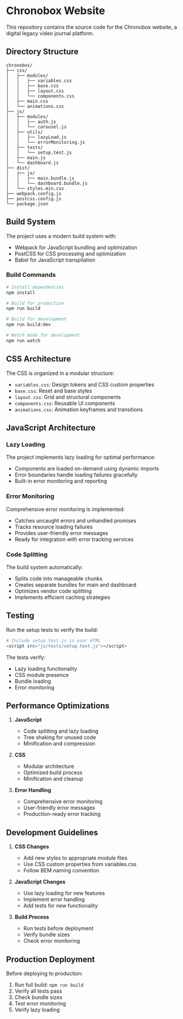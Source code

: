 # Chronobox Website

This repository contains the source code for the Chronobox website, a digital legacy video journal platform.

## Directory Structure

```
chronobox/
├── css/
│   ├── modules/
│   │   ├── variables.css
│   │   ├── base.css
│   │   ├── layout.css
│   │   └── components.css
│   ├── main.css
│   └── animations.css
├── js/
│   ├── modules/
│   │   ├── auth.js
│   │   └── carousel.js
│   ├── utils/
│   │   ├── lazyLoad.js
│   │   └── errorMonitoring.js
│   ├── tests/
│   │   └── setup.test.js
│   ├── main.js
│   └── dashboard.js
├── dist/
│   ├── js/
│   │   ├── main.bundle.js
│   │   └── dashboard.bundle.js
│   └── styles.min.css
├── webpack.config.js
├── postcss.config.js
└── package.json
```

## Build System

The project uses a modern build system with:
- Webpack for JavaScript bundling and optimization
- PostCSS for CSS processing and optimization
- Babel for JavaScript transpilation

### Build Commands

```bash
# Install dependencies
npm install

# Build for production
npm run build

# Build for development
npm run build:dev

# Watch mode for development
npm run watch
```

## CSS Architecture

The CSS is organized in a modular structure:
- `variables.css`: Design tokens and CSS custom properties
- `base.css`: Reset and base styles
- `layout.css`: Grid and structural components
- `components.css`: Reusable UI components
- `animations.css`: Animation keyframes and transitions

## JavaScript Architecture

### Lazy Loading
The project implements lazy loading for optimal performance:
- Components are loaded on-demand using dynamic imports
- Error boundaries handle loading failures gracefully
- Built-in error monitoring and reporting

### Error Monitoring
Comprehensive error monitoring is implemented:
- Catches uncaught errors and unhandled promises
- Tracks resource loading failures
- Provides user-friendly error messages
- Ready for integration with error tracking services

### Code Splitting
The build system automatically:
- Splits code into manageable chunks
- Creates separate bundles for main and dashboard
- Optimizes vendor code splitting
- Implements efficient caching strategies

## Testing

Run the setup tests to verify the build:
```bash
# Include setup.test.js in your HTML
<script src="js/tests/setup.test.js"></script>
```

The tests verify:
- Lazy loading functionality
- CSS module presence
- Bundle loading
- Error monitoring

## Performance Optimizations

1. **JavaScript**
   - Code splitting and lazy loading
   - Tree shaking for unused code
   - Minification and compression

2. **CSS**
   - Modular architecture
   - Optimized build process
   - Minification and cleanup

3. **Error Handling**
   - Comprehensive error monitoring
   - User-friendly error messages
   - Production-ready error tracking

## Development Guidelines

1. **CSS Changes**
   - Add new styles to appropriate module files
   - Use CSS custom properties from variables.css
   - Follow BEM naming convention

2. **JavaScript Changes**
   - Use lazy loading for new features
   - Implement error handling
   - Add tests for new functionality

3. **Build Process**
   - Run tests before deployment
   - Verify bundle sizes
   - Check error monitoring

## Production Deployment

Before deploying to production:
1. Run full build: `npm run build`
2. Verify all tests pass
3. Check bundle sizes
4. Test error monitoring
5. Verify lazy loading 